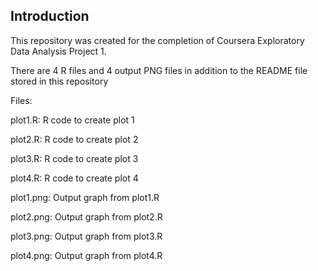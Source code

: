 ## Introduction

This repository was created for the completion of Coursera Exploratory Data Analysis Project 1.

There are 4 R files and 4 output PNG files in addition to the README file stored in this repository

Files:

plot1.R: R code to create plot 1

plot2.R: R code to create plot 2

plot3.R: R code to create plot 3

plot4.R: R code to create plot 4

plot1.png: Output graph from plot1.R

plot2.png: Output graph from plot2.R

plot3.png: Output graph from plot3.R

plot4.png: Output graph from plot4.R
